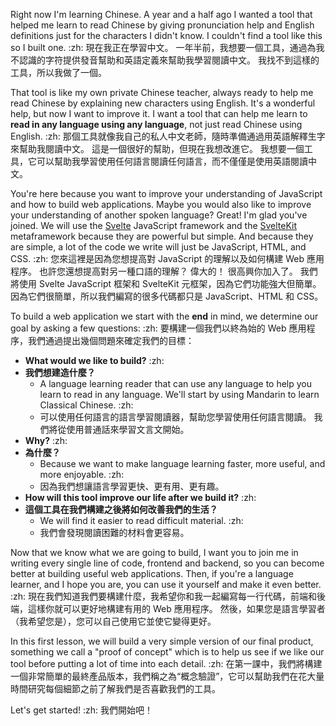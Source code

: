 Right now I'm learning Chinese. A year and a half ago I wanted a tool that helped me learn to read Chinese by giving pronunciation help and English definitions just for the characters I didn't know. I couldn't find a tool like this so I built one. :zh: 現在我正在學習中文。 一年半前，我想要一個工具，通過為我不認識的字符提供發音幫助和英語定義來幫助我學習閱讀中文。 我找不到這樣的工具，所以我做了一個。

That tool is like my own private Chinese teacher, always ready to help me read Chinese by explaining new characters using English. It's a wonderful help, but now I want to improve it. I want a tool that can help me learn to **read in any language using any language**, not just read Chinese using English. :zh: 那個工具就像我自己的私人中文老師，隨時準備通過用英語解釋生字來幫助我閱讀中文。 這是一個很好的幫助，但現在我想改進它。 我想要一個工具，它可以幫助我學習使用任何語言閱讀任何語言，而不僅僅是使用英語閱讀中文。

You're here because you want to improve your understanding of JavaScript and how to build web applications. Maybe you would also like to improve your understanding of another spoken language? Great! I'm glad you've joined. We will use the [Svelte](https://svelte.dev/) JavaScript framework and the [SvelteKit](https://kit.svelte.dev/) metaframework because they are powerful but simple. And because they are simple, a lot of the code we write will just be JavaScript, HTML, and CSS. :zh: 您來這裡是因為您想提高對 JavaScript 的理解以及如何構建 Web 應用程序。 也許您還想提高對另一種口語的理解？ 偉大的！ 很高興你加入了。 我們將使用 Svelte JavaScript 框架和 SvelteKit 元框架，因為它們功能強大但簡單。 因為它們很簡單，所以我們編寫的很多代碼都只是 JavaScript、HTML 和 CSS。

To build a web application we start with the **end** in mind, we determine our goal by asking a few questions: :zh: 要構建一個我們以終為始的 Web 應用程序，我們通過提出幾個問題來確定我們的目標：

- **What would we like to build?** :zh: 
- **我們想建造什麼？**
  - A language learning reader that can use any language to help you learn to read in any language. We'll start by using Mandarin to learn Classical Chinese. :zh: 
  - 可以使用任何語言的語言學習閱讀器，幫助您學習使用任何語言閱讀。 我們將從使用普通話來學習文言文開始。
- **Why?** :zh: 
- **為什麼？**
  - Because we want to make language learning faster, more useful, and more enjoyable. :zh: 
  - 因為我們想讓語言學習更快、更有用、更有趣。
- **How will this tool improve our life after we build it?** :zh: 
- **這個工具在我們構建之後將如何改善我們的生活？**
  - We will find it easier to read difficult material. :zh: 
  - 我們會發現閱讀困難的材料會更容易。

Now that we know what we are going to build, I want you to join me in writing every single line of code, frontend and backend, so you can become better at building useful web applications. Then, if you're a language learner, and I hope you are, you can use it yourself and make it even better. :zh: 現在我們知道我們要構建什麼，我希望你和我一起編寫每一行代碼，前端和後端，這樣你就可以更好地構建有用的 Web 應用程序。 然後，如果您是語言學習者（我希望您是），您可以自己使用它並使它變得更好。

In this first lesson, we will build a very simple version of our final product, something we call a "proof of concept" which is to help us see if we like our tool before putting a lot of time into each detail. :zh: 在第一課中，我們將構建一個非常簡單的最終產品版本，我們稱之為“概念驗證”，它可以幫助我們在花大量時間研究每個細節之前了解我們是否喜歡我們的工具。

Let's get started! :zh: 我們開始吧！
